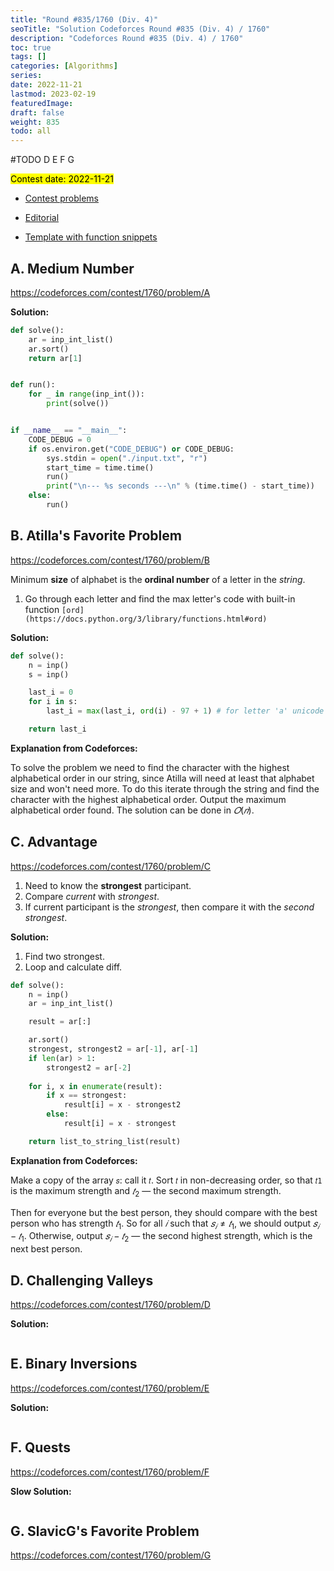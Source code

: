```yaml
---
title: "Round #835/1760 (Div. 4)"
seoTitle: "Solution Codeforces Round #835 (Div. 4) / 1760"
description: "Codeforces Round #835 (Div. 4) / 1760"
toc: true
tags: []
categories: [Algorithms]
series:
date: 2022-11-21
lastmod: 2023-02-19
featuredImage:
draft: false
weight: 835
todo: all
---
```


#TODO D E F G

<mark>Contest date: 2022-11-21</mark>

- [Contest problems](https://codeforces.com/contest/1760)
- [Editorial](https://codeforces.com/blog/entry/109348)


- [Template with function snippets](../cp-template)

## A. Medium Number

https://codeforces.com/contest/1760/problem/A

**Solution:**

```python
def solve():
    ar = inp_int_list()
    ar.sort()
    return ar[1]


def run():
    for _ in range(inp_int()):
        print(solve())


if __name__ == "__main__":
    CODE_DEBUG = 0
    if os.environ.get("CODE_DEBUG") or CODE_DEBUG:
        sys.stdin = open("./input.txt", "r")
        start_time = time.time()
        run()
        print("\n--- %s seconds ---\n" % (time.time() - start_time))
    else:
        run()
```


## B. Atilla's Favorite Problem

https://codeforces.com/contest/1760/problem/B


Minimum **size** of alphabet is the **ordinal number** of a letter in the *string*.

1. Go through each letter and find the max letter's code with built-in function `[ord](https://docs.python.org/3/library/functions.html#ord)`

**Solution:**

```python
def solve():
    n = inp()
    s = inp()

    last_i = 0
    for i in s:
        last_i = max(last_i, ord(i) - 97 + 1) # for letter 'a' unicode code is 97

    return last_i
```

**Explanation from Codeforces:**

To solve the problem we need to find the character with the highest alphabetical order in our string, since Atilla will need at least that alphabet size and won't need more. To do this iterate through the string and find the character with the highest alphabetical order. Output the maximum alphabetical order found. The solution can be done in $𝑂(𝑛)$.

## C. Advantage

https://codeforces.com/contest/1760/problem/C

1. Need to know the **strongest** participant.
2. Compare *current* with *strongest*.
3. If current participant is the *strongest*, then compare it with the *second strongest*.


**Solution:**

1. Find two strongest.
2. Loop and calculate diff.

```python
def solve():
    n = inp()
    ar = inp_int_list()

    result = ar[:]

    ar.sort()
    strongest, strongest2 = ar[-1], ar[-1]
    if len(ar) > 1:
        strongest2 = ar[-2]
    
    for i, x in enumerate(result):
        if x == strongest:
            result[i] = x - strongest2
        else:
            result[i] = x - strongest

    return list_to_string_list(result)
```

**Explanation from Codeforces:**

Make a copy of the array `𝑠`: call it `𝑡`. Sort `𝑡` in non-decreasing order, so that `𝑡1` is the maximum strength and $𝑡_2$ — the second maximum strength.

Then for everyone but the best person, they should compare with the best person who has strength $𝑡_1$. So for all $𝑖$ such that $𝑠_𝑖 ≠ 𝑡_1$, we should output $𝑠_𝑖−𝑡_1$. Otherwise, output $𝑠_𝑖−𝑡_2$ — the second highest strength, which is the next best person.


## D. Challenging Valleys

https://codeforces.com/contest/1760/problem/D


**Solution:**

```python

```

## E. Binary Inversions

https://codeforces.com/contest/1760/problem/E

**Solution:**

```python

```


## F. Quests

https://codeforces.com/contest/1760/problem/F


**Slow Solution:**

```python

```

## G. SlavicG's Favorite Problem

https://codeforces.com/contest/1760/problem/G

